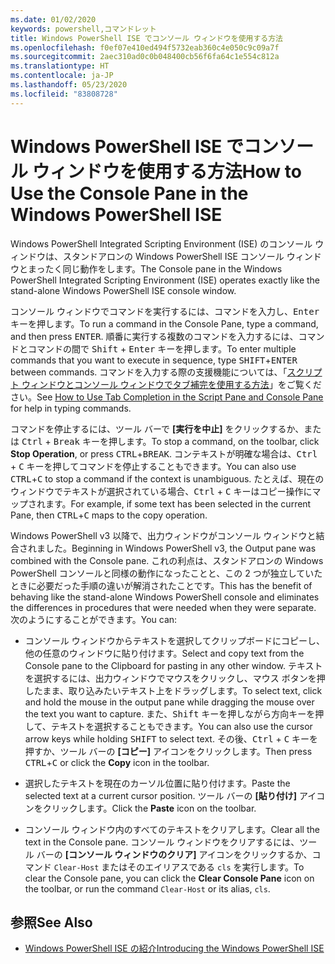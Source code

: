 ```yaml
---
ms.date: 01/02/2020
keywords: powershell,コマンドレット
title: Windows PowerShell ISE でコンソール ウィンドウを使用する方法
ms.openlocfilehash: f0ef07e410ed494f5732eab360c4e050c9c09a7f
ms.sourcegitcommit: 2aec310ad0c0b048400cb56f6fa64c1e554c812a
ms.translationtype: HT
ms.contentlocale: ja-JP
ms.lasthandoff: 05/23/2020
ms.locfileid: "83808728"
---
```

# <a name="how-to-use-the-console-pane-in-the-windows-powershell-ise"></a><span data-ttu-id="e9151-103">Windows PowerShell ISE でコンソール ウィンドウを使用する方法</span><span class="sxs-lookup"><span data-stu-id="e9151-103">How to Use the Console Pane in the Windows PowerShell ISE</span></span>

<span data-ttu-id="e9151-104">Windows PowerShell Integrated Scripting Environment (ISE) のコンソール ウィンドウは、スタンドアロンの Windows PowerShell ISE コンソール ウィンドウとまったく同じ動作をします。</span><span class="sxs-lookup"><span data-stu-id="e9151-104">The Console pane in the Windows PowerShell Integrated Scripting Environment (ISE) operates exactly like the stand-alone Windows PowerShell ISE console window.</span></span>

<span data-ttu-id="e9151-105">コンソール ウィンドウでコマンドを実行するには、コマンドを入力し、<kbd>Enter</kbd> キーを押します。</span><span class="sxs-lookup"><span data-stu-id="e9151-105">To run a command in the Console Pane, type a command, and then press <kbd>ENTER</kbd>.</span></span> <span data-ttu-id="e9151-106">順番に実行する複数のコマンドを入力するには、コマンドとコマンドの間で <kbd>Shift</kbd> + <kbd>Enter</kbd> キーを押します。</span><span class="sxs-lookup"><span data-stu-id="e9151-106">To enter multiple commands that you want to execute in sequence, type <kbd>SHIFT</kbd>+<kbd>ENTER</kbd> between commands.</span></span> <span data-ttu-id="e9151-107">コマンドを入力する際の支援機能については、「[スクリプト ウィンドウとコンソール ウィンドウでタブ補完を使用する方法](How-to-Use-Tab-Completion-in-the-Script-Pane-and-Console-Pane.md)」をご覧ください。</span><span class="sxs-lookup"><span data-stu-id="e9151-107">See [How to Use Tab Completion in the Script Pane and Console Pane](How-to-Use-Tab-Completion-in-the-Script-Pane-and-Console-Pane.md) for help in typing commands.</span></span>

<span data-ttu-id="e9151-108">コマンドを停止するには、ツール バーで **[実行を中止]** をクリックするか、または <kbd>Ctrl</kbd> + <kbd>Break</kbd> キーを押します。</span><span class="sxs-lookup"><span data-stu-id="e9151-108">To stop a command, on the toolbar, click **Stop Operation**, or press <kbd>CTRL</kbd>+<kbd>BREAK</kbd>.</span></span> <span data-ttu-id="e9151-109">コンテキストが明確な場合は、<kbd>Ctrl</kbd> + <kbd>C</kbd> キーを押してコマンドを停止することもできます。</span><span class="sxs-lookup"><span data-stu-id="e9151-109">You can also use <kbd>CTRL</kbd>+<kbd>C</kbd> to stop a command if the context is unambiguous.</span></span> <span data-ttu-id="e9151-110">たとえば、現在のウィンドウでテキストが選択されている場合、<kbd>Ctrl</kbd> + <kbd>C</kbd> キーはコピー操作にマップされます。</span><span class="sxs-lookup"><span data-stu-id="e9151-110">For example, if some text has been selected in the current Pane, then <kbd>CTRL</kbd>+<kbd>C</kbd> maps to the copy operation.</span></span>

<span data-ttu-id="e9151-111">Windows PowerShell v3 以降で、出力ウィンドウがコンソール ウィンドウと結合されました。</span><span class="sxs-lookup"><span data-stu-id="e9151-111">Beginning in Windows PowerShell v3, the Output pane was combined with the Console pane.</span></span> <span data-ttu-id="e9151-112">これの利点は、スタンドアロンの Windows PowerShell コンソールと同様の動作になったことと、この 2 つが独立していたときに必要だった手順の違いが解消されたことです。</span><span class="sxs-lookup"><span data-stu-id="e9151-112">This has the benefit of behaving like the stand-alone Windows PowerShell console and eliminates the differences in procedures that were needed when they were separate.</span></span> <span data-ttu-id="e9151-113">次のようにすることができます。</span><span class="sxs-lookup"><span data-stu-id="e9151-113">You can:</span></span>

- <span data-ttu-id="e9151-114">コンソール ウィンドウからテキストを選択してクリップボードにコピーし、他の任意のウィンドウに貼り付けます。</span><span class="sxs-lookup"><span data-stu-id="e9151-114">Select and copy text from the Console pane to the Clipboard for pasting in any other window.</span></span> <span data-ttu-id="e9151-115">テキストを選択するには、出力ウィンドウでマウスをクリックし、マウス ボタンを押したまま、取り込みたいテキスト上をドラッグします。</span><span class="sxs-lookup"><span data-stu-id="e9151-115">To select text, click and hold the mouse in the output pane while dragging the mouse over the text you want to capture.</span></span> <span data-ttu-id="e9151-116">また、<kbd>Shift</kbd> キーを押しながら方向キーを押して、テキストを選択することもできます。</span><span class="sxs-lookup"><span data-stu-id="e9151-116">You can also use the cursor arrow keys while holding <kbd>SHIFT</kbd> to select text.</span></span> <span data-ttu-id="e9151-117">その後、<kbd>Ctrl</kbd> + <kbd>C</kbd> キーを押すか、ツール バーの **[コピー]** アイコンをクリックします。</span><span class="sxs-lookup"><span data-stu-id="e9151-117">Then press <kbd>CTRL</kbd>+<kbd>C</kbd> or click the **Copy** icon in the toolbar.</span></span>

- <span data-ttu-id="e9151-118">選択したテキストを現在のカーソル位置に貼り付けます。</span><span class="sxs-lookup"><span data-stu-id="e9151-118">Paste the selected text at a current cursor position.</span></span> <span data-ttu-id="e9151-119">ツール バーの **[貼り付け]** アイコンをクリックします。</span><span class="sxs-lookup"><span data-stu-id="e9151-119">Click the **Paste** icon on the toolbar.</span></span>

- <span data-ttu-id="e9151-120">コンソール ウィンドウ内のすべてのテキストをクリアします。</span><span class="sxs-lookup"><span data-stu-id="e9151-120">Clear all the text in the Console pane.</span></span> <span data-ttu-id="e9151-121">コンソール ウィンドウをクリアするには、ツール バーの **[コンソール ウィンドウのクリア]** アイコンをクリックするか、コマンド `Clear-Host` またはそのエイリアスである `cls` を実行します。</span><span class="sxs-lookup"><span data-stu-id="e9151-121">To clear the Console pane, you can click the **Clear Console Pane** icon on the toolbar, or run the command `Clear-Host` or its alias, `cls`.</span></span>

## <a name="see-also"></a><span data-ttu-id="e9151-122">参照</span><span class="sxs-lookup"><span data-stu-id="e9151-122">See Also</span></span>

- [<span data-ttu-id="e9151-123">Windows PowerShell ISE の紹介</span><span class="sxs-lookup"><span data-stu-id="e9151-123">Introducing the Windows PowerShell ISE</span></span>](Introducing-the-Windows-PowerShell-ISE.md)
